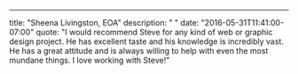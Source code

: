 ---
  title: "Sheena Livingston, EOA"
  description: " "
  date: "2016-05-31T11:41:00-07:00"
  quote: "I would recommend Steve for any kind of web or graphic design project. He has excellent taste and his knowledge is incredibly vast. He has a great attitude and is always willing to help with even the most mundane things. I love working with Steve!"
